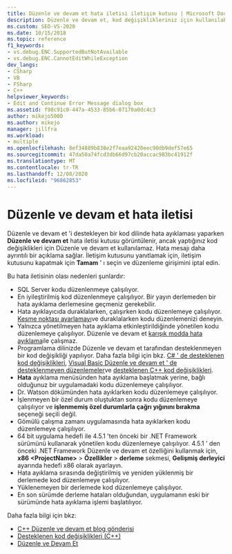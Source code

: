 ```yaml
---
title: Düzenle ve devam et hata iletisi iletişim kutusu | Microsoft Docs
description: Düzenle ve devam et, kod değişiklikleriniz için kullanılabilir olmadığını bildirebilir. Bu makalede olası nedenler sunulmaktadır.
ms.custom: SEO-VS-2020
ms.date: 10/15/2018
ms.topic: reference
f1_keywords:
- vs.debug.ENC.SupportedButNotAvailable
- vs.debug.ENC.CannotEditWhileException
dev_langs:
- CSharp
- VB
- FSharp
- C++
helpviewer_keywords:
- Edit and Continue Error Message dialog box
ms.assetid: f98c91c0-447a-4533-85b6-87170a0dc4c3
author: mikejo5000
ms.author: mikejo
manager: jillfra
ms.workload:
- multiple
ms.openlocfilehash: 8ef34889b838e2f7eaa92420eec90db9def57e65
ms.sourcegitcommit: 47da50a74fcd3db66d97cb20accac983bc41912f
ms.translationtype: MT
ms.contentlocale: tr-TR
ms.lasthandoff: 12/08/2020
ms.locfileid: "96862853"
---
```

# <a name="edit-and-continue-error-message"></a>Düzenle ve devam et hata iletisi

Düzenle ve devam et 'i destekleyen bir kod dilinde hata ayıklaması yaparken **Düzenle ve devam et** hata iletisi kutusu görüntülenir, ancak yaptığınız kod değişiklikleri için Düzenle ve devam et kullanılamaz. Hata mesajı daha ayrıntılı bir açıklama sağlar. İletişim kutusunu yanıtlamak için, iletişim kutusunu kapatmak için **Tamam** ' ı seçin ve düzenleme girişimini iptal edin.

Bu hata iletisinin olası nedenleri şunlardır:

- SQL Server kodu düzenlenmeye çalışılıyor.
- En iyileştirilmiş kod düzenlenmeye çalışılıyor. Bir yayın derlemeden bir hata ayıklama derlemesine geçmeniz gerekebilir.
- Hata ayıklayıcıda duraklalarken, çalışırken kodu düzenlemeye çalışılıyor. [Kesme noktası ayarlamayı](../debugger/using-breakpoints.md)ve duraklalarken kodu düzenlemenizi deneyin.
- Yalnızca yönetilmeyen hata ayıklama etkinleştirildiğinde yönetilen kodu düzenlemeye çalışılıyor. Düzenle ve devam et [karışık modda hata ayıklama](../debugger/how-to-debug-in-mixed-mode.md)ile çalışmaz.
- Programlama dilinizde Düzenle ve devam et tarafından desteklenmeyen bir kod değişikliği yapılıyor. Daha fazla bilgi için bkz. [C# ' de desteklenen kod değişiklikleri](supported-code-changes-csharp.md), [Visual Basic Düzenle ve devam et ' de desteklenmeyen düzenlemeler](supported-code-changes-csharp.md)ve [desteklenen C++ kod değişiklikleri](supported-code-changes-cpp.md).
- **Hata** ayıklama menüsünden hata ayıklama başlatmak yerine, bağlı olduğunuz bir uygulamadaki kodu düzenlemeye çalışılıyor.
- Dr. Watson dökümünden hata ayıklarken kodu düzenlemeye çalışılıyor.
- İşlenmeyen bir özel durum oluştuktan sonra kodu düzenlemeye çalışılıyor ve **işlenmemiş özel durumlarla çağrı yığınını bırakma** seçeneği seçili değil.
- Gömülü çalışma zamanı uygulamasında hata ayıklarken kodu düzenlemeye çalışılıyor.
- 64 bit uygulama hedefi ile 4.5.1 'ten önceki bir .NET Framework sürümünü kullanarak yönetilen kodu düzenlemeye çalışılıyor. 4.5.1 ' den önceki .NET Framework Düzenle ve devam et özelliğini kullanmak için, **x86** **\<ProjectName>**  >  **Özellikler**  >  **derleme** sekmesi, **Gelişmiş derleyici** ayarında hedefi x86 olarak ayarlayın.
- Hata ayıklama sırasında değiştirilmiş ve yeniden yüklenmiş bir derlemede kod düzenlemeye çalışılıyor.
- Yüklenemeyen bir derlemede kod düzenlemeye çalışılıyor.
- En son sürümde derleme hataları olduğundan, uygulamanın eski bir sürümünde hata ayıklama işlemi başlatılıyor.

Daha fazla bilgi için bkz:
- [C++ Düzenle ve devam et blog gönderisi](https://devblogs.microsoft.com/cppblog/c-edit-and-continue-in-visual-studio-2015-update-3/)
- [Desteklenen kod değişiklikleri (C++)](../debugger/supported-code-changes-cpp.md)
- [Düzenle ve Devam Et](../debugger/edit-and-continue.md)